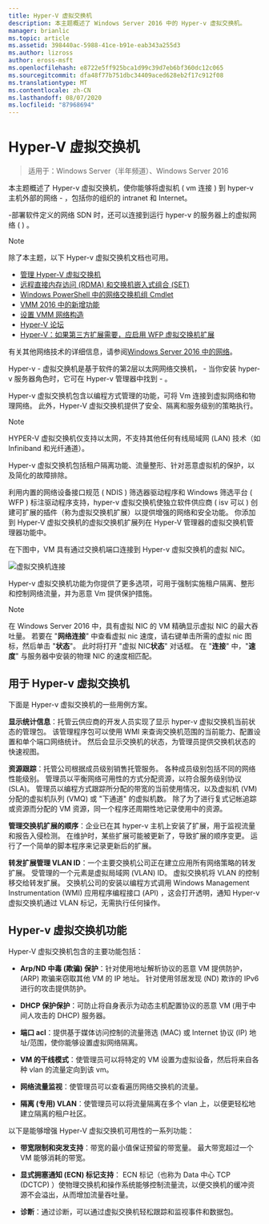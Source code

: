 ```yaml
---
title: Hyper-V 虚拟交换机
description: 本主题概述了 Windows Server 2016 中的 Hyper-v 虚拟交换机。
manager: brianlic
ms.topic: article
ms.assetid: 398440ac-5988-41ce-b91e-eab343a255d3
ms.author: lizross
author: eross-msft
ms.openlocfilehash: e8722e5ff925bca1d99c39d7eb6bf360dc12c065
ms.sourcegitcommit: dfa48f77b751dbc34409aced628eb2f17c912f08
ms.translationtype: MT
ms.contentlocale: zh-CN
ms.lasthandoff: 08/07/2020
ms.locfileid: "87968694"
---
```

# <a name="hyper-v-virtual-switch"></a>Hyper-V 虚拟交换机

>适用于：Windows Server（半年频道）、Windows Server 2016

本主题概述了 Hyper-v 虚拟交换机，使你能够将虚拟机 \( vm 连接 \) 到 hyper-v 主机外部的网络 \- ，包括你的组织的 intranet 和 Internet。

\-部署软件定义的网络 SDN 时，还可以连接到运行 hyper-v 的服务器上的虚拟网络 \( \) 。

> [!NOTE]
> 除了本主题，以下 Hyper-v 虚拟交换机文档也可用。
>
> - [管理 Hyper-V 虚拟交换机](Manage-Hyper-V-Virtual-Switch.md)
> - [远程直接内存访问 (RDMA) 和交换机嵌入式组合 (SET)](RDMA-and-Switch-Embedded-Teaming.md)
> - [Windows PowerShell 中的网络交换机组 Cmdlet](https://docs.microsoft.com/powershell/module/netswitchteam/new-netswitchteam?view=win10-ps)
> - [VMM 2016 中的新增功能](https://docs.microsoft.com/system-center/vmm/whats-new#networking)
> - [设置 VMM 网络构造](https://docs.microsoft.com/system-center/vmm/manage-networks)
> - [Hyper-V 论坛](https://docs.microsoft.com/answers/topics/windows-server-hyper-v.html)
> - [Hyper-V：如果第三方扩展需要，应启用 WFP 虚拟交换机扩展](https://docs.microsoft.com/answers/topics/windows-server-hyper-v.html)
>
> 有关其他网络技术的详细信息，请参阅[Windows Server 2016 中的网络](https://docs.microsoft.com/windows-server/networking/networking)。

Hyper-v \- 虚拟交换机是基于软件的第2层以太网网络交换机， \- 当你安装 hyper-v 服务器角色时，它可在 Hyper-v 管理器中找到 \- 。

Hyper-v 虚拟交换机包含以编程方式管理的功能，可将 Vm 连接到虚拟网络和物理网络。 此外，Hyper-V 虚拟交换机提供了安全、隔离和服务级别的策略执行。

> [!NOTE]
> HYPER-V 虚拟交换机仅支持以太网，不支持其他任何有线局域网 (LAN) 技术（如 Infiniband 和光纤通道）。

Hyper-v 虚拟交换机包括租户隔离功能、流量整形、针对恶意虚拟机的保护，以及简化的故障排除。

利用内置的网络设备接口规范 \( NDIS \) 筛选器驱动程序和 Windows 筛选平台 \( WFP \) 标注驱动程序支持，hyper-v 虚拟交换机使独立软件供应商 \( isv 可以 \) 创建可扩展的插件（称为虚拟交换机扩展）以提供增强的网络和安全功能。 你添加到 Hyper-V 虚拟交换机的虚拟交换机扩展列在 Hyper-V 管理器的虚拟交换机管理器功能中。

在下图中，VM 具有通过交换机端口连接到 Hyper-v 虚拟交换机的虚拟 NIC。

![虚拟交换机连接](../media/Hyper-V-Virtual-Switch/Vswitch_01.jpg)

Hyper-v 虚拟交换机功能为你提供了更多选项，可用于强制实施租户隔离、整形和控制网络流量，并为恶意 Vm 提供保护措施。

>[!NOTE]
> 在 Windows Server 2016 中，具有虚拟 NIC 的 VM 精确显示虚拟 NIC 的最大吞吐量。 若要在 "**网络连接**" 中查看虚拟 nic 速度，请右键单击所需的虚拟 nic 图标，然后单击 "**状态**"。 此时将打开 "虚拟 NIC**状态**" 对话框。 在 "**连接**" 中，"**速度**" 与服务器中安装的物理 NIC 的速度相匹配。

## <a name="uses-for-hyper-v-virtual-switch"></a><a name="bkmk_apps"></a>用于 Hyper-v 虚拟交换机

下面是 Hyper-v 虚拟交换机的一些用例方案。

**显示统计信息**：托管云供应商的开发人员实现了显示 hyper-v 虚拟交换机当前状态的管理包。 该管理程序包可以使用 WMI 来查询交换机范围的当前能力、配置设置和单个端口网络统计。 然后会显示交换机的状态，为管理员提供交换机状态的快速视图。

**资源跟踪**：托管公司根据成员级别销售托管服务。 各种成员级别包括不同的网络性能级别。 管理员以平衡网络可用性的方式分配资源，以符合服务级别协议 (SLA)。 管理员以编程方式跟踪所分配的带宽的当前使用情况，以及虚拟机 (VM) 分配的虚拟机队列 (VMQ) 或 "下通道" 的虚拟机数。 除了为了进行复式记帐追踪或资源而分配的 VM 资源，同一个程序还周期性地记录使用中的资源。

**管理交换机扩展的顺序**：企业已在其 hyper-v 主机上安装了扩展，用于监视流量和报告入侵检测。 在维护时，某些扩展可能被更新了，导致扩展的顺序变更。 运行了一个简单的脚本程序来记录更新后的扩展。

**转发扩展管理 VLAN ID**：一个主要交换机公司正在建立应用所有网络策略的转发扩展。 受管理的一个元素是虚拟局域网 (VLAN) ID。 虚拟交换机将 VLAN 的控制移交给转发扩展。 交换机公司的安装以编程方式调用 Windows Management Instrumentation (WMI) 应用程序编程接口 (API) ，这会打开透明，通知 Hyper-v 虚拟交换机通过 VLAN 标记，无需执行任何操作。

## <a name="hyper-v-virtual-switch-functionality"></a><a name="bkmk_func"></a>Hyper-v 虚拟交换机功能

Hyper-V 虚拟交换机包含的主要功能包括：

-   **Arp/ND 中毒 (欺骗) 保护**：针对使用地址解析协议的恶意 VM 提供防护， (ARP) 欺骗来窃取其他 VM 的 IP 地址。 针对使用邻居发现 (ND) 欺诈的 IPv6 进行的攻击提供防护。

-   **DHCP 保护保护**：可防止将自身表示为动态主机配置协议的恶意 VM (用于中间人攻击的 DHCP) 服务器。

-   **端口 acl**：提供基于媒体访问控制的流量筛选 (MAC) 或 Internet 协议 (IP) 地址/范围，使你能够设置虚拟网络隔离。

-   **VM 的干线模式**：使管理员可以将特定的 VM 设置为虚拟设备，然后将来自各种 vlan 的流量定向到该 vm。

-   **网络流量监视**：使管理员可以查看遍历网络交换机的流量。

-   **隔离 (专用) VLAN**：使管理员可以将流量隔离在多个 vlan 上，以便更轻松地建立隔离的租户社区。

以下是能够增强 Hyper-V 虚拟交换机可用性的一系列功能：

-   **带宽限制和突发支持**：带宽的最小值保证预留的带宽量。 最大带宽超过一个 VM 能够消耗的带宽。

-   **显式拥塞通知 (ECN) 标记支持**： ECN 标记（也称为 Data 中心 TCP (DCTCP) ）使物理交换机和操作系统能够控制流量流，以便交换机的缓冲资源不会溢出，从而增加流量吞吐量。

-   **诊断**：通过诊断，可以通过虚拟交换机轻松跟踪和监视事件和数据包。
